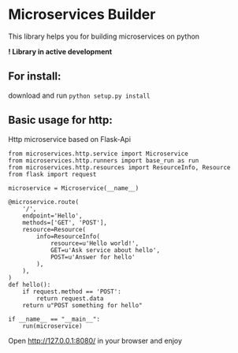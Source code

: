 Microservices Builder
=====================

This library helps you for building microservices on python

**! Library in active development**

For install:
------------

download and run `python setup.py install`

Basic usage for http:
---------------------

Http microservice based on Flask-Api

```
from microservices.http.service import Microservice
from microservices.http.runners import base_run as run
from microservices.http.resources import ResourceInfo, Resource
from flask import request

microservice = Microservice(__name__)

@microservice.route(
    '/',
    endpoint='Hello',
    methods=['GET', 'POST'],
    resource=Resource(
        info=ResourceInfo(
            resource=u'Hello world!',
            GET=u'Ask service about hello',
            POST=u'Answer for hello'
        ),
    ),
)
def hello():
    if request.method == 'POST':
        return request.data
    return u"POST something for hello"

if __name__ == "__main__":
    run(microservice)

```

Open http://127.0.0.1:8080/ in your browser and enjoy
